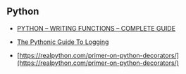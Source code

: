 ## Python

* [PYTHON – WRITING FUNCTIONS – COMPLETE GUIDE](http://devarea.com/python-writing-functions-complete-guide/#.W0GxvdhKjBJ)

* [The Pythonic Guide To Logging](https://timber.io/blog/the-pythonic-guide-to-logging/)

* [https://realpython.com/primer-on-python-decorators/](https://realpython.com/primer-on-python-decorators/)

